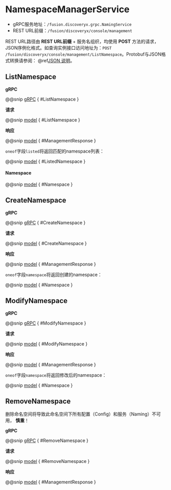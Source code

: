 # NamespaceManagerService

- gRPC服务地址：`/fusion.discoveryx.grpc.NamingService`
- REST URL前缀：`/fusion/discoveryx/console/management`

REST URL路径由 **REST URL前缀** + 服务名组织，均使用 **POST** 方法的请求，JSON序例化格式。如查询实例接口访问地址为：`POST /fusion/discoveryx/console/management/ListNamespace`。Protobuf与JSON格式转换请参阅： @ref[JSON 说明](../json.md)。

## ListNamespace

**gRPC**

@@snip [gRPC](../../../../../../discoveryx-server/src/main/protobuf/fusion/discoveryx/server/grpc/server.proto) { #ListNamespace }

**请求**

@@snip [model](../../../../../../discoveryx-server/src/main/protobuf/fusion/discoveryx/server/protocol/namespace.proto) { #ListNamespace }

**响应**

@@snip [model](../../../../../../discoveryx-server/src/main/protobuf/fusion/discoveryx/server/protocol/namespace.proto) { #ManagementResponse }

`oneof`字段`listed`将返回匹配的namespace列表：

@@snip [model](../../../../../../discoveryx-server/src/main/protobuf/fusion/discoveryx/server/protocol/namespace.proto) { #ListedNamespace }

#### Namespace

@@snip [model](../../../../../../discoveryx-server/src/main/protobuf/fusion/discoveryx/server/protocol/namespace.proto) { #Namespace }

## CreateNamespace

**gRPC**

@@snip [gRPC](../../../../../../discoveryx-server/src/main/protobuf/fusion/discoveryx/server/grpc/server.proto) { #CreateNamespace }

**请求**

@@snip [model](../../../../../../discoveryx-server/src/main/protobuf/fusion/discoveryx/server/protocol/namespace.proto) { #CreateNamespace }

**响应**

@@snip [model](../../../../../../discoveryx-server/src/main/protobuf/fusion/discoveryx/server/protocol/namespace.proto) { #ManagementResponse }

`oneof`字段`namespace`将返回创建的namespace：

@@snip [model](../../../../../../discoveryx-server/src/main/protobuf/fusion/discoveryx/server/protocol/namespace.proto) { #Namespace }

## ModifyNamespace

**gRPC**

@@snip [gRPC](../../../../../../discoveryx-server/src/main/protobuf/fusion/discoveryx/server/grpc/server.proto) { #ModifyNamespace }

**请求**

@@snip [model](../../../../../../discoveryx-server/src/main/protobuf/fusion/discoveryx/server/protocol/namespace.proto) { #ModifyNamespace }

**响应**

@@snip [model](../../../../../../discoveryx-server/src/main/protobuf/fusion/discoveryx/server/protocol/namespace.proto) { #ManagementResponse }

`oneof`字段`namespace`将返回修改后的namespace：

@@snip [model](../../../../../../discoveryx-server/src/main/protobuf/fusion/discoveryx/server/protocol/namespace.proto) { #Namespace }

## RemoveNamespace

删除命名空间将导致此命名空间下所有配置（Config）和服务（Naming）不可用， **慎重**！

**gRPC**

@@snip [gRPC](../../../../../../discoveryx-server/src/main/protobuf/fusion/discoveryx/server/grpc/server.proto) { #RemoveNamespace }

**请求**

@@snip [model](../../../../../../discoveryx-server/src/main/protobuf/fusion/discoveryx/server/protocol/namespace.proto) { #RemoveNamespace }

**响应**

@@snip [model](../../../../../../discoveryx-server/src/main/protobuf/fusion/discoveryx/server/protocol/namespace.proto) { #ManagementResponse }
